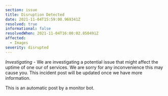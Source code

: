 ```yaml
---
section: issue
title: Disruption Detected
date: 2021-11-04T15:59:00.969341Z
resolved: true
informational: false
resolvedWhen: 2021-11-04T16:00:02.850491Z
affected:
  - Images
severity: disrupted
---
```

*Investigating* - We are investigating a potential issue that might affect the uptime of one our of services. We are sorry for any inconvenience this may cause you. This incident post will be updated once we have more information.

This is an automatic post by a monitor bot.
        